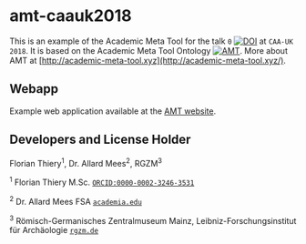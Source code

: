 # amt-caauk2018

This is an example of the Academic Meta Tool for the talk `0`  [![DOI](https://zenodo.org/badge/DOI/10.5281/zenodo.abc.svg)](https://doi.org/10.5281/zenodo.abc) at `CAA-UK 2018`. It is based on the Academic Meta Tool Ontology [![AMT](https://img.shields.io/badge/html-leonard-brightgreen.svg?style=flat)](http://academic-meta-tool.xyz/ontology/). More about AMT at [http://academic-meta-tool.xyz](http://academic-meta-tool.xyz/).

## Webapp

Example web application available at the [AMT website](http://academic-meta-tool.xyz/).

## Developers and License Holder

Florian Thiery<sup>1</sup>, Dr. Allard Mees<sup>2</sup>, RGZM<sup>3</sup>

<sup>1</sup> Florian Thiery M.Sc. [`ORCID:0000-0002-3246-3531`](http://orcid.org/0000-0002-3246-3531)

<sup>2</sup> Dr. Allard Mees FSA [`academia.edu`](https://rgzm.academia.edu/AllardMees)

<sup>3</sup> Römisch-Germanisches Zentralmuseum Mainz, Leibniz-Forschungsinstitut für Archäologie [`rgzm.de`](http://rgzm.de/)

